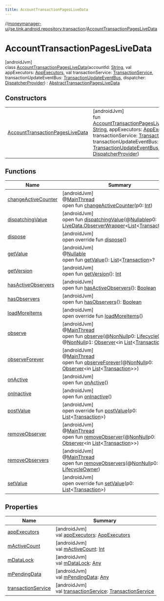 ```yaml
---
title: AccountTransactionPagesLiveData
---
```

//[moneymanager-ui](../../../index.html)/[se.tink.android.repository.transaction](../index.html)/[AccountTransactionPagesLiveData](index.html)



# AccountTransactionPagesLiveData



[androidJvm]\
class [AccountTransactionPagesLiveData](index.html)(accountId: [String](https://kotlinlang.org/api/latest/jvm/stdlib/kotlin/-string/index.html), val appExecutors: [AppExecutors](../../se.tink.android/-app-executors/index.html), val transactionService: [TransactionService](../../com.tink.service.transaction/-transaction-service/index.html), transactionUpdateEventBus: [TransactionUpdateEventBus](../-transaction-update-event-bus/index.html), dispatcher: [DispatcherProvider](../../com.tink.service.util/-dispatcher-provider/index.html)) : [AbstractTransactionPagesLiveData](../-abstract-transaction-pages-live-data/index.html)



## Constructors


| | |
|---|---|
| [AccountTransactionPagesLiveData](-account-transaction-pages-live-data.html) | [androidJvm]<br>fun [AccountTransactionPagesLiveData](-account-transaction-pages-live-data.html)(accountId: [String](https://kotlinlang.org/api/latest/jvm/stdlib/kotlin/-string/index.html), appExecutors: [AppExecutors](../../se.tink.android/-app-executors/index.html), transactionService: [TransactionService](../../com.tink.service.transaction/-transaction-service/index.html), transactionUpdateEventBus: [TransactionUpdateEventBus](../-transaction-update-event-bus/index.html), dispatcher: [DispatcherProvider](../../com.tink.service.util/-dispatcher-provider/index.html)) |


## Functions


| Name | Summary |
|---|---|
| [changeActiveCounter](../-category-transaction-pages-live-data/index.html#-1482381820%2FFunctions%2F1000845458) | [androidJvm]<br>@[MainThread](https://developer.android.com/reference/kotlin/androidx/annotation/MainThread.html)<br>open fun [changeActiveCounter](../-category-transaction-pages-live-data/index.html#-1482381820%2FFunctions%2F1000845458)(p0: [Int](https://kotlinlang.org/api/latest/jvm/stdlib/kotlin/-int/index.html)) |
| [dispatchingValue](../-category-transaction-pages-live-data/index.html#1421001244%2FFunctions%2F1000845458) | [androidJvm]<br>open fun [dispatchingValue](../-category-transaction-pages-live-data/index.html#1421001244%2FFunctions%2F1000845458)(@[Nullable](https://developer.android.com/reference/kotlin/androidx/annotation/Nullable.html)p0: [LiveData.ObserverWrapper](https://developer.android.com/reference/kotlin/androidx/lifecycle/LiveData.ObserverWrapper.html)&lt;[List](https://kotlinlang.org/api/latest/jvm/stdlib/kotlin.collections/-list/index.html)&lt;[Transaction](../../com.tink.model.transaction/-transaction/index.html)&gt;&gt;?) |
| [dispose](../-abstract-transaction-pages-live-data/dispose.html) | [androidJvm]<br>open override fun [dispose](../-abstract-transaction-pages-live-data/dispose.html)() |
| [getValue](../-category-transaction-pages-live-data/index.html#685674515%2FFunctions%2F1000845458) | [androidJvm]<br>@[Nullable](https://developer.android.com/reference/kotlin/androidx/annotation/Nullable.html)<br>open fun [getValue](../-category-transaction-pages-live-data/index.html#685674515%2FFunctions%2F1000845458)(): [List](https://kotlinlang.org/api/latest/jvm/stdlib/kotlin.collections/-list/index.html)&lt;[Transaction](../../com.tink.model.transaction/-transaction/index.html)&gt;? |
| [getVersion](../-category-transaction-pages-live-data/index.html#-256882484%2FFunctions%2F1000845458) | [androidJvm]<br>open fun [getVersion](../-category-transaction-pages-live-data/index.html#-256882484%2FFunctions%2F1000845458)(): [Int](https://kotlinlang.org/api/latest/jvm/stdlib/kotlin/-int/index.html) |
| [hasActiveObservers](../-category-transaction-pages-live-data/index.html#-1328333103%2FFunctions%2F1000845458) | [androidJvm]<br>open fun [hasActiveObservers](../-category-transaction-pages-live-data/index.html#-1328333103%2FFunctions%2F1000845458)(): [Boolean](https://kotlinlang.org/api/latest/jvm/stdlib/kotlin/-boolean/index.html) |
| [hasObservers](../-category-transaction-pages-live-data/index.html#-1046544021%2FFunctions%2F1000845458) | [androidJvm]<br>open fun [hasObservers](../-category-transaction-pages-live-data/index.html#-1046544021%2FFunctions%2F1000845458)(): [Boolean](https://kotlinlang.org/api/latest/jvm/stdlib/kotlin/-boolean/index.html) |
| [loadMoreItems](../-abstract-transaction-pages-live-data/load-more-items.html) | [androidJvm]<br>open override fun [loadMoreItems](../-abstract-transaction-pages-live-data/load-more-items.html)() |
| [observe](../-category-transaction-pages-live-data/index.html#-1386863726%2FFunctions%2F1000845458) | [androidJvm]<br>@[MainThread](https://developer.android.com/reference/kotlin/androidx/annotation/MainThread.html)<br>open fun [observe](../-category-transaction-pages-live-data/index.html#-1386863726%2FFunctions%2F1000845458)(@[NonNull](https://developer.android.com/reference/kotlin/androidx/annotation/NonNull.html)p0: [LifecycleOwner](https://developer.android.com/reference/kotlin/androidx/lifecycle/LifecycleOwner.html), @[NonNull](https://developer.android.com/reference/kotlin/androidx/annotation/NonNull.html)p1: [Observer](https://developer.android.com/reference/kotlin/androidx/lifecycle/Observer.html)&lt;in [List](https://kotlinlang.org/api/latest/jvm/stdlib/kotlin.collections/-list/index.html)&lt;[Transaction](../../com.tink.model.transaction/-transaction/index.html)&gt;&gt;) |
| [observeForever](../-category-transaction-pages-live-data/index.html#989084662%2FFunctions%2F1000845458) | [androidJvm]<br>@[MainThread](https://developer.android.com/reference/kotlin/androidx/annotation/MainThread.html)<br>open fun [observeForever](../-category-transaction-pages-live-data/index.html#989084662%2FFunctions%2F1000845458)(@[NonNull](https://developer.android.com/reference/kotlin/androidx/annotation/NonNull.html)p0: [Observer](https://developer.android.com/reference/kotlin/androidx/lifecycle/Observer.html)&lt;in [List](https://kotlinlang.org/api/latest/jvm/stdlib/kotlin.collections/-list/index.html)&lt;[Transaction](../../com.tink.model.transaction/-transaction/index.html)&gt;&gt;) |
| [onActive](../-category-transaction-pages-live-data/index.html#931098953%2FFunctions%2F1000845458) | [androidJvm]<br>open fun [onActive](../-category-transaction-pages-live-data/index.html#931098953%2FFunctions%2F1000845458)() |
| [onInactive](../-category-transaction-pages-live-data/index.html#989844228%2FFunctions%2F1000845458) | [androidJvm]<br>open fun [onInactive](../-category-transaction-pages-live-data/index.html#989844228%2FFunctions%2F1000845458)() |
| [postValue](../-category-transaction-pages-live-data/index.html#1535280525%2FFunctions%2F1000845458) | [androidJvm]<br>open override fun [postValue](../-category-transaction-pages-live-data/index.html#1535280525%2FFunctions%2F1000845458)(p0: [List](https://kotlinlang.org/api/latest/jvm/stdlib/kotlin.collections/-list/index.html)&lt;[Transaction](../../com.tink.model.transaction/-transaction/index.html)&gt;) |
| [removeObserver](../-category-transaction-pages-live-data/index.html#-1954534265%2FFunctions%2F1000845458) | [androidJvm]<br>@[MainThread](https://developer.android.com/reference/kotlin/androidx/annotation/MainThread.html)<br>open fun [removeObserver](../-category-transaction-pages-live-data/index.html#-1954534265%2FFunctions%2F1000845458)(@[NonNull](https://developer.android.com/reference/kotlin/androidx/annotation/NonNull.html)p0: [Observer](https://developer.android.com/reference/kotlin/androidx/lifecycle/Observer.html)&lt;in [List](https://kotlinlang.org/api/latest/jvm/stdlib/kotlin.collections/-list/index.html)&lt;[Transaction](../../com.tink.model.transaction/-transaction/index.html)&gt;&gt;) |
| [removeObservers](../-category-transaction-pages-live-data/index.html#1487287389%2FFunctions%2F1000845458) | [androidJvm]<br>@[MainThread](https://developer.android.com/reference/kotlin/androidx/annotation/MainThread.html)<br>open fun [removeObservers](../-category-transaction-pages-live-data/index.html#1487287389%2FFunctions%2F1000845458)(@[NonNull](https://developer.android.com/reference/kotlin/androidx/annotation/NonNull.html)p0: [LifecycleOwner](https://developer.android.com/reference/kotlin/androidx/lifecycle/LifecycleOwner.html)) |
| [setValue](../-category-transaction-pages-live-data/index.html#158311269%2FFunctions%2F1000845458) | [androidJvm]<br>open override fun [setValue](../-category-transaction-pages-live-data/index.html#158311269%2FFunctions%2F1000845458)(p0: [List](https://kotlinlang.org/api/latest/jvm/stdlib/kotlin.collections/-list/index.html)&lt;[Transaction](../../com.tink.model.transaction/-transaction/index.html)&gt;) |


## Properties


| Name | Summary |
|---|---|
| [appExecutors](../-abstract-transaction-pages-live-data/app-executors.html) | [androidJvm]<br>val [appExecutors](../-abstract-transaction-pages-live-data/app-executors.html): [AppExecutors](../../se.tink.android/-app-executors/index.html) |
| [mActiveCount](../-category-transaction-pages-live-data/index.html#-163308686%2FProperties%2F1000845458) | [androidJvm]<br>val [mActiveCount](../-category-transaction-pages-live-data/index.html#-163308686%2FProperties%2F1000845458): [Int](https://kotlinlang.org/api/latest/jvm/stdlib/kotlin/-int/index.html) |
| [mDataLock](../-category-transaction-pages-live-data/index.html#-1918813974%2FProperties%2F1000845458) | [androidJvm]<br>val [mDataLock](../-category-transaction-pages-live-data/index.html#-1918813974%2FProperties%2F1000845458): [Any](https://kotlinlang.org/api/latest/jvm/stdlib/kotlin/-any/index.html) |
| [mPendingData](../-category-transaction-pages-live-data/index.html#230544954%2FProperties%2F1000845458) | [androidJvm]<br>val [mPendingData](../-category-transaction-pages-live-data/index.html#230544954%2FProperties%2F1000845458): [Any](https://kotlinlang.org/api/latest/jvm/stdlib/kotlin/-any/index.html) |
| [transactionService](../-abstract-transaction-pages-live-data/transaction-service.html) | [androidJvm]<br>val [transactionService](../-abstract-transaction-pages-live-data/transaction-service.html): [TransactionService](../../com.tink.service.transaction/-transaction-service/index.html) |

